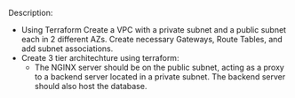 Description:
  - Using Terraform Create a VPC with a private subnet and a public subnet each in 2 different AZs. Create necessary Gateways, Route Tables, and add subnet associations.
  - Create 3 tier architechture using terraform:
      - The NGINX server should be on the public subnet, acting as a proxy to a backend server located in a private subnet. The backend server should also host the database.

